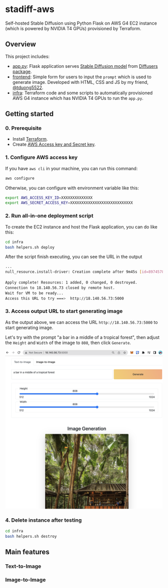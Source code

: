 # stadiff-aws

Self-hosted Stable Diffusion using Python Flask on AWS G4 EC2 instance (which is powered by NVIDIA T4 GPUs) provisioned by Terraform.

<!-- [X] Add Overview
[ ] Demo main feature text to image
[ ] Demo main feature image to image -->

## Overview

This project includes:

- [app.py](app.py): Flask application serves [Stable Diffusion model](https://github.com/Stability-AI/stablediffusion) from [Diffusers package](https://github.com/huggingface/diffusers).
- [frontend](frontend/): Simple form for users to input the `prompt` which is used to generate image. Developed with HTML, CSS and JS by my friend, [@tduong5522](https://github.com/tduong5522).
- [infra](infra/): Terraform code and some scripts to automatically provisioned AWS G4 instance which has NVIDIA T4 GPUs to run the `app.py`.

## Getting started

### 0. Prerequisite

- Install [Terraform](https://developer.hashicorp.com/terraform/tutorials/aws-get-started/install-cli).
- Create [AWS Access key and Secret key](https://docs.aws.amazon.com/powershell/latest/userguide/pstools-appendix-sign-up.html).

### 1. Configure AWS access key

If you have `aws cli` in your machine, you can run this command:

```bash
aws configure
```

Otherwise, you can configure with environment variable like this:

```bash
export AWS_ACCESS_KEY_ID=XXXXXXXXXXXXXX
export AWS_SECRET_ACCESS_KEY=XXXXXXXXXXXXXXXXXXXXXXXXXXXX
```

### 2. Run all-in-one deployment script

To create the EC2 instance and host the Flask application, you can do like this:

```bash
cd infra
bash helpers.sh deploy
```

After the script finish executing, you can see the URL in the output

```bash
...
null_resource.install-driver: Creation complete after 9m45s [id=8974578201145461998]

Apply complete! Resources: 1 added, 0 changed, 0 destroyed.
Connection to 18.140.56.73 closed by remote host.
Wait for VM to be ready...
Access this URL to try ===>  http://18.140.56.73:5000
```

### 3. Access output URL to start generating image

As the output above, we can access the URL `http://18.140.56.73:5000` to start generating image.

Let's try with the prompt "a bar in a middle of a tropical forest", then adjust the `Height` and `Width` of the image to `808`, then click `Generate`.

![Image generated](docs/images/getting-started.png  "Image generated")

### 4. Delete instance after testing

```bash
cd infra
bash helpers.sh destroy
```

## Main features

### Text-to-Image

### Image-to-Image
